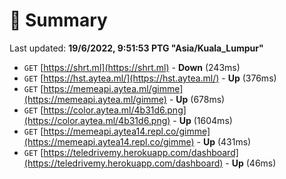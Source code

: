 # 📖 Summary
Last updated: **19/6/2022, 9:51:53 PTG "Asia/Kuala_Lumpur"**

- `GET` [https://shrt.ml](https://shrt.ml) - **Down** (243ms)
- `GET` [https://hst.aytea.ml/](https://hst.aytea.ml/) - **Up** (376ms)
- `GET` [https://memeapi.aytea.ml/gimme](https://memeapi.aytea.ml/gimme) - **Up** (678ms)
- `GET` [https://color.aytea.ml/4b31d6.png](https://color.aytea.ml/4b31d6.png) - **Up** (1604ms)
- `GET` [https://memeapi.aytea14.repl.co/gimme](https://memeapi.aytea14.repl.co/gimme) - **Up** (431ms)
- `GET` [https://teledrivemy.herokuapp.com/dashboard](https://teledrivemy.herokuapp.com/dashboard) - **Up** (46ms)
